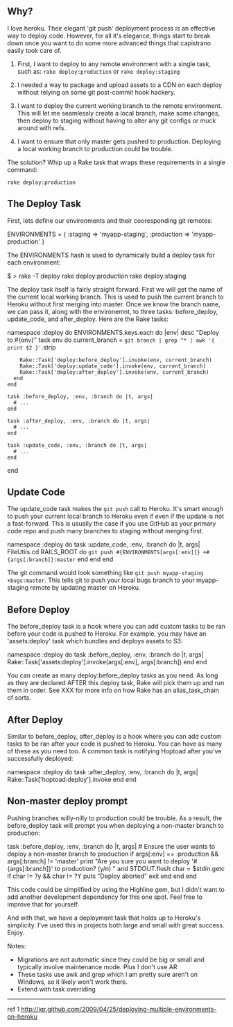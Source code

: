 Why?
----

I love heroku. Their elegant 'git push' deployment process is an effective way to deploy code. However, for all it's elegance, things start to break down once you want to do some more advanced things that capistrano easily took care of. 

1. First, I want to deploy to any remote environment with a single task, such as:
`rake deploy:production` or `rake deploy:staging`

2. I needed a way to package and upload assets to a CDN on each deploy without relying on some git post-commit hook hackery.

3. I want to deploy the current working branch to the remote environment. This will let me seamlessly create a local branch, make some changes, then deploy to staging without having to alter any git configs or muck around with refs.

4. I want to ensure that only master gets pushed to production. Deploying a local working branch to production could be trouble. 

The solution? Whip up a Rake task that wraps these requirements in a single command:

`rake deploy:production`

The Deploy Task
-------------

First, lets define our environments and their cooresponding git remotes:

  ENVIRONMENTS = {
    :staging => 'myapp-staging',
    :production => 'myapp-production'
  }

The ENVIRONMENTS hash is used to dynamically build a deploy task for each environment:

  $ > rake -T deploy
  rake deploy:production
  rake deploy:staging

The deploy task itself is fairly straight forward. First we will get the name of the current local working branch. This is used to push the current branch to Heroku without first merging into master. Once we know the branch name, we can pass it, along with the environemnt, to three tasks: before_deploy, update_code, and after_deploy. Here are the Rake tasks:

  namespace :deploy do
    ENVIRONMENTS.keys.each do |env|
      desc "Deploy to #{env}"
      task env do
        current_branch = `git branch | grep ^* | awk '{ print $2 }'`.strip
  
        Rake::Task['deploy:before_deploy'].invoke(env, current_branch)
        Rake::Task['deploy:update_code'].invoke(env, current_branch)
        Rake::Task['deploy:after_deploy'].invoke(env, current_branch)
      end
    end
  
    task :before_deploy, :env, :branch do |t, args|
      # ...
    end
  
    task :after_deploy, :env, :branch do |t, args|
      # ...
    end
  
    task :update_code, :env, :branch do |t, args|
      # ...
    end
  end

Update Code
-----------
The update_code task makes the `git push` call to Heroku. It's smart enough to push your current local branch to Heroku even if even if the update is not a fast-forward. This is usually the case if you use GitHub as your primary code repo and push many branches to staging without merging first.
  
  namespace :deploy do
    task :update_code, :env, :branch do |t, args|
      FileUtils.cd RAILS_ROOT do
        `git push #{ENVIRONMENTS[args[:env]]} +#{args[:branch]}:master`
      end
    end
  end

The git command would look something like `git push myapp-staging +bugs:master`. This tells git to push your local bugs branch to your myapp-staging remote by updating master on Heroku.

Before Deploy
-------------
The before_deploy task is a hook where you can add custom tasks to be ran before your code is pushed to Heroku. For example, you may have an 'assets:deploy' task which bundles and deploys assets to S3:

  namespace :deploy do
    task :before_deploy, :env, :branch do |t, args|
      Rake::Task['assets:deploy'].invoke(args[:env], args[:branch])
    end
  end

You can create as many deploy:before_deploy tasks as you need. As long as they are declared AFTER this deploy task, Rake will pick them up and run them in order. See XXX for more info on how Rake has an alias_task_chain of sorts.

After Deploy
------------
Similar to before_deploy, after_deploy is a hook where you can add custom tasks to be ran after your code is pushed to Heroku. You can have as many of these as you need too. A common task is notifying Hoptoad after you've successfully deployed:

  namespace :deploy do
    task :after_deploy, :env, :branch do |t, args|
      Rake::Task['hoptoad:deploy'].invoke
    end
  end

Non-master deploy prompt
------------------------

Pushing branches willy-nilly to production could be trouble. As a result, the before_deploy task will prompt you when deploying a non-master branch to production:

  task :before_deploy, :env, :branch do |t, args|
    # Ensure the user wants to deploy a non-master branch to production
    if args[:env] == :production && args[:branch] != 'master'
      print "Are you sure you want to deploy '#{args[:branch]}' to production? (y/n) " and STDOUT.flush
      char = $stdin.getc
      if char != ?y && char != ?Y
       puts "Deploy aborted"
       exit 
      end
    end
  end

This code could be simplified by using the Highline gem, but I didn't want to add another development dependency for this one spot. Feel free to improve that for yourself.

And with that, we have a deployment task that holds up to Heroku's simplicity. I've used this in projects both large and small with great success. Enjoy.


Notes:
  * Migrations are not automatic since they could be big or small and typically involve maintenance mode. Plus I don't use AR
  * These tasks use awk and grep which I am pretty sure aren't on Windows, so it likely won't work there.
  * Extend with task overriding



------
ref 1 http://jqr.github.com/2009/04/25/deploying-multiple-environments-on-heroku